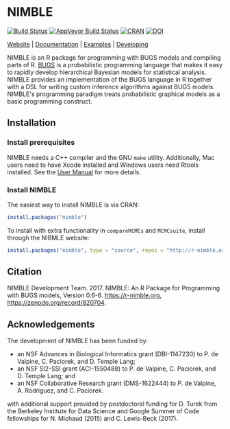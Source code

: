 # NIMBLE

[![Build Status](https://travis-ci.org/nimble-dev/nimble.svg?branch=devel)](https://travis-ci.org/nimble-dev/nimble)
[![AppVeyor Build Status](https://ci.appveyor.com/api/projects/status/github/nimble-dev/nimble?branch=devel&svg=true)](https://ci.appveyor.com/project/nimble-dev/nimble)
[![CRAN](http://www.r-pkg.org/badges/version/nimble)](https://cran.r-project.org/web/packages/nimble)
[![DOI](https://zenodo.org/badge/20771527.svg)](https://zenodo.org/badge/latestdoi/20771527)

[Website](https://r-nimble.org/) |
[Documentation](https://r-nimble.org/manuals/NimbleUserManual.pdf) |
[Examples](https://r-nimble.org/examples) |
[Developing](https://nimble-dev.github.io/nimble-docs)

NIMBLE is an R package for programming with BUGS models and compiling parts of R.
[BUGS](https://www.mrc-bsu.cam.ac.uk/software/bugs) is a probabilistic programming language that makes it easy to rapidly develop hierarchical Bayesian models for statistical analysis.
NIMBLE provides an implementation of the BUGS language in R together with a DSL for writing custom inference algorithms against BUGS models.
NIMBLE's programming paradigm treats probabilistic graphical models as a basic programming construct.

## Installation

### Install prerequisites

NIMBLE needs a C++ compiler and the GNU `make` utility.
Additionally, Mac users need to have Xcode installed and Windows users need Rtools installed.
See the [User Manual](https://r-nimble.org/manuals/NimbleUserManual.pdf#page=26) for more details.

### Install NIMBLE

The easiest way to install NIMBLE is via CRAN:
```r
install.packages("nimble")
```

To install with extra functionality in `compareMCMCs` and `MCMCsuite`, install through the NIBMLE website:
```r
install.packages("nimble", type = "source", repos = "http://r-nimble.org")
```

## Citation

NIMBLE Development Team. 2017.
NIMBLE: An R Package for Programming with BUGS models, Version 0.6-6.
https://r-nimble.org,
https://zenodo.org/record/820704.

## Acknowledgements

The development of NIMBLE has been funded by:

* an NSF Advances in Biological Informatics grant (DBI-1147230) to P. de Valpine, C. Paciorek, and D. Temple Lang;
* an NSF SI2-SSI grant  (ACI-1550488) to P. de Valpine, C. Paciorek, and D. Temple Lang; and
* an NSF Collaborative Research grant (DMS-1622444) to P. de Valpine, A. Rodriguez, and C. Paciorek.

with additional support provided by postdoctoral funding for D. Turek from the Berkeley Institute for Data Science and Google Summer of Code fellowships for N. Michaud (2015) and C. Lewis-Beck (2017).


